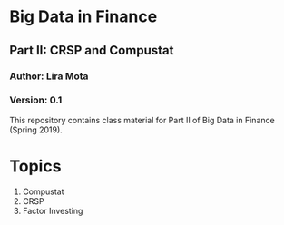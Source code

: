 # Big Data in Finance 

## Part II: CRSP and Compustat

### Author: Lira Mota 

### Version: 0.1

This repository contains class material for Part II of Big Data in Finance (Spring 2019).

# Topics
1. Compustat
2. CRSP
3. Factor Investing